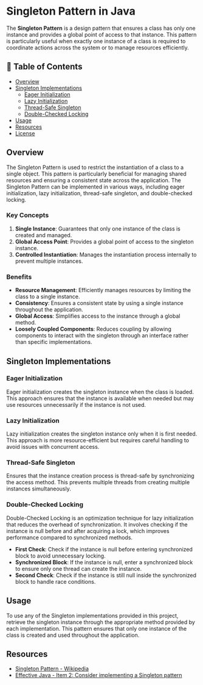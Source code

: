 # Singleton Pattern in Java

The **Singleton Pattern** is a design pattern that ensures a class has only one instance and provides a global point of access to that instance. This pattern is particularly useful when exactly one instance of a class is required to coordinate actions across the system or to manage resources efficiently.

## 📝 Table of Contents

- [Overview](#overview)
- [Singleton Implementations](#singleton-implementations)
  - [Eager Initialization](#eager-initialization)
  - [Lazy Initialization](#lazy-initialization)
  - [Thread-Safe Singleton](#thread-safe-singleton)
  - [Double-Checked Locking](#double-checked-locking)
- [Usage](#usage)
- [Resources](#resources)
- [License](#license)

## Overview

The Singleton Pattern is used to restrict the instantiation of a class to a single object. This pattern is particularly beneficial for managing shared resources and ensuring a consistent state across the application. The Singleton Pattern can be implemented in various ways, including eager initialization, lazy initialization, thread-safe singleton, and double-checked locking.

### Key Concepts

1. **Single Instance**: Guarantees that only one instance of the class is created and managed.
2. **Global Access Point**: Provides a global point of access to the singleton instance.
3. **Controlled Instantiation**: Manages the instantiation process internally to prevent multiple instances.

### Benefits

- **Resource Management**: Efficiently manages resources by limiting the class to a single instance.
- **Consistency**: Ensures a consistent state by using a single instance throughout the application.
- **Global Access**: Simplifies access to the instance through a global method.
- **Loosely Coupled Components**: Reduces coupling by allowing components to interact with the singleton through an interface rather than specific implementations.

## Singleton Implementations

### Eager Initialization

Eager initialization creates the singleton instance when the class is loaded. This approach ensures that the instance is available when needed but may use resources unnecessarily if the instance is not used.

### Lazy Initialization

Lazy initialization creates the singleton instance only when it is first needed. This approach is more resource-efficient but requires careful handling to avoid issues with concurrent access.

### Thread-Safe Singleton

Ensures that the instance creation process is thread-safe by synchronizing the access method. This prevents multiple threads from creating multiple instances simultaneously.

### Double-Checked Locking

Double-Checked Locking is an optimization technique for lazy initialization that reduces the overhead of synchronization. It involves checking if the instance is null before and after acquiring a lock, which improves performance compared to synchronized methods.

- **First Check**: Check if the instance is null before entering synchronized block to avoid unnecessary locking.
- **Synchronized Block**: If the instance is null, enter a synchronized block to ensure only one thread can create the instance.
- **Second Check**: Check if the instance is still null inside the synchronized block to handle race conditions.

## Usage

To use any of the Singleton implementations provided in this project, retrieve the singleton instance through the appropriate method provided by each implementation. This pattern ensures that only one instance of the class is created and used throughout the application.

## Resources

* [Singleton Pattern - Wikipedia](https://en.wikipedia.org/wiki/Singleton_pattern)
* [Effective Java - Item 2: Consider implementing a Singleton pattern](https://www.amazon.com/Effective-Java-Joshua-Bloch/dp/0134685997)


